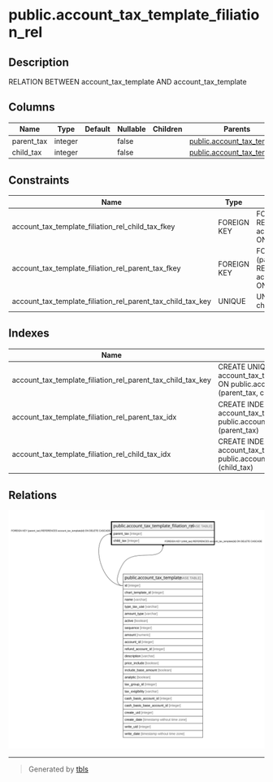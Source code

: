 # public.account_tax_template_filiation_rel

## Description

RELATION BETWEEN account_tax_template AND account_tax_template

## Columns

| Name | Type | Default | Nullable | Children | Parents | Comment |
| ---- | ---- | ------- | -------- | -------- | ------- | ------- |
| parent_tax | integer |  | false |  | [public.account_tax_template](public.account_tax_template.md) |  |
| child_tax | integer |  | false |  | [public.account_tax_template](public.account_tax_template.md) |  |

## Constraints

| Name | Type | Definition |
| ---- | ---- | ---------- |
| account_tax_template_filiation_rel_child_tax_fkey | FOREIGN KEY | FOREIGN KEY (child_tax) REFERENCES account_tax_template(id) ON DELETE CASCADE |
| account_tax_template_filiation_rel_parent_tax_fkey | FOREIGN KEY | FOREIGN KEY (parent_tax) REFERENCES account_tax_template(id) ON DELETE CASCADE |
| account_tax_template_filiation_rel_parent_tax_child_tax_key | UNIQUE | UNIQUE (parent_tax, child_tax) |

## Indexes

| Name | Definition |
| ---- | ---------- |
| account_tax_template_filiation_rel_parent_tax_child_tax_key | CREATE UNIQUE INDEX account_tax_template_filiation_rel_parent_tax_child_tax_key ON public.account_tax_template_filiation_rel USING btree (parent_tax, child_tax) |
| account_tax_template_filiation_rel_parent_tax_idx | CREATE INDEX account_tax_template_filiation_rel_parent_tax_idx ON public.account_tax_template_filiation_rel USING btree (parent_tax) |
| account_tax_template_filiation_rel_child_tax_idx | CREATE INDEX account_tax_template_filiation_rel_child_tax_idx ON public.account_tax_template_filiation_rel USING btree (child_tax) |

## Relations

![er](public.account_tax_template_filiation_rel.svg)

---

> Generated by [tbls](https://github.com/k1LoW/tbls)
